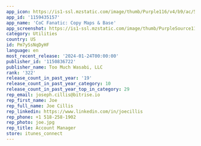```yaml
---
app_icon: https://is1-ssl.mzstatic.com/image/thumb/Purple116/v4/b9/ac/57/b9ac57f5-a99e-d4ee-ec05-918756555545/AppIcon-0-0-1x_U007emarketing-0-7-0-0-85-220.jpeg/1024x1024bb.png
app_id: '1159435157'
app_name: 'CoC Fanatic: Copy Maps & Base'
app_screenshot: https://is1-ssl.mzstatic.com/image/thumb/PurpleSource116/v4/e5/6f/33/e56f33cd-3932-74d9-c56e-db6e11a8a0f5/f7397c9e-3153-4846-bb6f-c35b7bc37251_5.5_-_1.jpg/1242x2208bb.png
category: Utilities
country: US
id: Pm7ySsNqDyHF
language: en
most_recent_release: '2024-01-24T00:00:00'
publisher_id: '1150836722'
publisher_name: Too Much Wasabi, LLC
rank: '322'
release_count_in_past_year: '19'
release_count_in_past_year_category: 10
release_count_in_past_year_top_in_category: 29
rep_email: joseph.cillis@bitrise.io
rep_first_name: Joe
rep_full_name: Joe Cillis
rep_linkedin: https://www.linkedin.com/in/joecillis
rep_phone: +1 518-258-1902
rep_photo: joe.jpg
rep_title: Account Manager
store: itunes_connect
---
```

